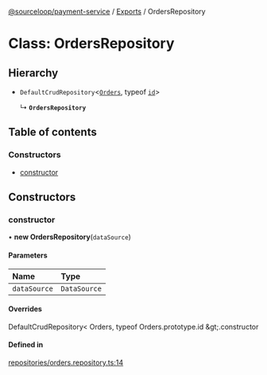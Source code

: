 [@sourceloop/payment-service](../README.md) / [Exports](../modules.md) / OrdersRepository

# Class: OrdersRepository

## Hierarchy

- `DefaultCrudRepository`<[`Orders`](Orders.md), typeof [`id`](Orders.md#id)\>

  ↳ **`OrdersRepository`**

## Table of contents

### Constructors

- [constructor](OrdersRepository.md#constructor)

## Constructors

### constructor

• **new OrdersRepository**(`dataSource`)

#### Parameters

| Name | Type |
| :------ | :------ |
| `dataSource` | `DataSource` |

#### Overrides

DefaultCrudRepository&lt;
  Orders,
  typeof Orders.prototype.id
\&gt;.constructor

#### Defined in

[repositories/orders.repository.ts:14](https://github.com/sourcefuse/loopback4-microservice-catalog/blob/00e854d46/services/payment-service/src/repositories/orders.repository.ts#L14)
